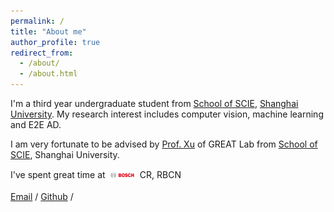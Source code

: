 ```yaml
---
permalink: /
title: "About me"
author_profile: true
redirect_from: 
  - /about/
  - /about.html
---
```


I'm a third year undergraduate student from [School of SCIE](https://scie.shu.edu.cn/), [Shanghai University](https://www.shu.edu.cn/). My research interest includes computer vision, machine learning and E2E AD.

I am very fortunate to be advised by [Prof. Xu](https://www.xjtlu.edu.cn/zh/about/people/leadership/professor-shugong-xu) of GREAT Lab from [School of SCIE](https://scie.shu.edu.cn/), Shanghai University.

I've spent great time at 
<img src="./images/bosch_research.png" style="height:20px; margin-bottom:2px; vertical-align:middle;"> CR, RBCN

[Email](cjh1031901072@outlook.com) / [Github](https://github.com/ChaiJohn) / 


